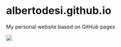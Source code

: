 # albertodesi.github.io
My personal website based on GitHub pages

<img src="https://alberto.desi/assets/img/alberto.desi-screenshot.png">
